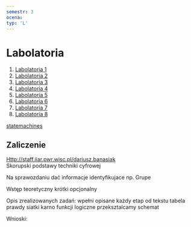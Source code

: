 ```yaml
---
semestr: 3
ocena: 
typ: 'L'
---
```


# Labolatoria
1. [Labolatoria 1](/Notatki/Semestr%203/Logika%20układów%20cyfrowych/Labolatoria/Labolatoria%201/Labolatoria%201.md)
2. [Labolatoria 2](/Notatki/Semestr%203/Logika%20układów%20cyfrowych/Labolatoria/Labolatoria%202/Labolatoria%202.md)
3. [Labolatoria 3](/Notatki/Semestr%203/Logika%20układów%20cyfrowych/Labolatoria/Labolatoria%203/Labolatoria%203.md)
4. [Labolatoria 4](/Notatki/Semestr%203/Logika%20układów%20cyfrowych/Labolatoria/Labolatoria%204/Labolatoria%204.md)
5. [Labolatoria 5](/Notatki/Semestr%203/Logika%20układów%20cyfrowych/Labolatoria/Labolatoria%205/Labolatoria%205.md)
6. [Labolatoria 6](/Notatki/Semestr%203/Logika%20układów%20cyfrowych/Labolatoria/Labolatoria%206/Labolatoria%206.md)
7. [Labolatoria 7](/Notatki/Semestr%203/Logika%20układów%20cyfrowych/Labolatoria/Labolatoria%207/Labolatoria%207.md)
8. [Labolatoria 8](/Notatki/Semestr%203/Logika%20układów%20cyfrowych/Labolatoria/Labolatoria%208/Labolatoria%208.md)

[statemachines](/Notatki/Semestr%203/Logika%20układów%20cyfrowych/Labolatoria/statemachines.exe)
## Zaliczenie
[Http://staff.iiar.pwr.wisc.pl/dariusz.banasiak](http://staff.iiar.pwr.wisc.pl/dariusz.banasiak)  
Skorupski podstawy techniki cyfrowej  
  
  
Na sprawozdaniu dać informacje identyfikujace np. Grupe  
  
Wstęp teoretyczny krótki opcjonalny  
  
Opis zrealizowanych zadań: wpełni opisane każdy etap od tekstu tabela prawdy siatki karno funkcji logiczne przeksztalcamy schemat  
  
Wnioski: